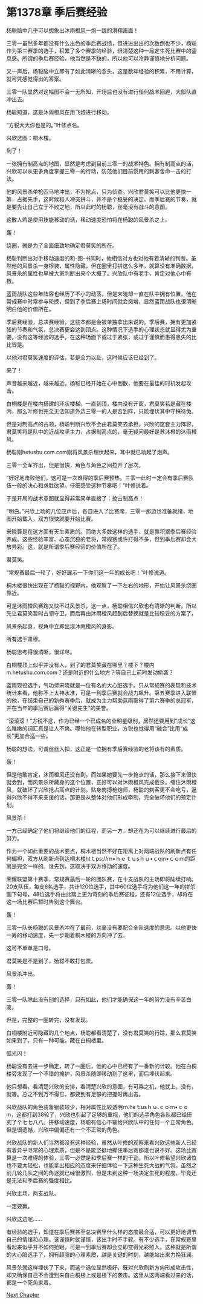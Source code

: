 # 第1378章 季后赛经验

杨聪脑中几乎可以想象出沐雨橙风一炮一跳的滑翔画面！

三零一虽然多年都没有什么出色的季后赛战绩，但进进出出的次数倒也不少，杨聪作为第三赛季的选手，积累了多个赛季的经验，很清楚这种一局定生死比赛中的窒息感。所谓的季后赛经验，他当然是不缺的，所以他可以冷静谨慎地分析问题。

又一声后，杨聪脑中立即有了如此清晰的念头，这是数年经验的积累，不用计算，就可凭感觉得出的答案。

三零一队显然对这幅图不会一无所知，开场后也没有进行任何战术回避，大部队直冲出去。

杨聪知道，这是沐雨橙风在用飞炮进行移动。

“方锐大大你也是的。”叶修点名。

兴欣选图：桐木楼。

到了！

一张拥有制高点的地图，显然是考虑到目前三零一的战术特色。拥有制高点的话，兴欣可以从更多角度掌握三零一的行动，防范他们目前惯用的刺客舍命一击的打法。

他的风景杀单枪匹马地冲出，不为抢点，只为侦查。兴欣君莫笑可以比他更快一筹，占据先手，这时候和人冲突拼斗，并不是个稳妥的决定。而季后赛的节奏，就是要先让自己立于不败之地，所以此时的杨聪，丝毫没有战斗的意图。

这散人若是使用技能移动的话，移动速度恐怕将在杨聪的风景杀之上。

轰！

绕圈，就是为了全面细致地确定君莫笑的所在。

杨聪判断出对手移动速度的和-图-书同时，他相信对方也对他有着清晰的判断。虽然他的风景杀一身银装，属性隐藏，但在圈里打拼这么多年，就算没有准确数据，风景杀的属性也早被大家判断出来个大概了。兴欣队中有老手，肯定对他心中有数。

蓝雨战队这些年阵容也经历了不小的动荡，但是宋晓却一直在队中拥有位置。他在常规赛中时常参与轮换，但到了季后赛上场时间就会突增，显然蓝雨战队也很清晰明白他的价值所在。

季后赛经验，总决赛经验，这些本都是会被单独拿出来说的。季后赛，拥有更加紧张的节奏和气氛，总决赛更会达到顶点。这种情况下选手的心理状态就显得尤为重要。没有这等经验的选手，在这种场面下或过于紧张，或过于谨慎而患得患失的比比皆是。

以他对君莫笑速度的评估，若是全力以赴，这时候应该已经到了。

来了！

声音越来越近，越来越近，杨聪已经开始在心中倒数，他要在最佳的时机发起攻击。

白桐楼是在楼内搭建的环状楼梯，一直到顶，楼内没有开窗，君莫笑若是藏在楼内，那么叶修也完全无法知道外边三零一的人是否到阵，只能埋伏其中守株待兔。

但是对制高点的占领，杨聪判断兴欣不会由君莫笑去承担。兴欣的这套主力阵容，君莫笑将是队中的近战攻坚主力，占据制高点的，毫无疑问最好是苏沐橙的沐雨橙风。

杨聪刚hetushu.com.com刚将风景杀埋伏起来，耳中就已响起了炮声。

三零一全军齐出，但是很快，角色与角色之间拉开了层次。

“好好地击败他们，这可是一次难得的季后赛预热。三零一此时一定会有季后赛队伍一般的决心和求胜欲望。仔细感受这种节奏吧！”叶修说着。

于是开局的战术意图就显得非常简单直接了：抢占制高点！

“明白。”兴欣上场的几位应声后，各自进入了比赛席，三零一那边也准备就绪，地图开始载入，双方很快就要开始比赛。

宋晓算是在这方面有天生素质的。而绝大多数这样的选手，就是靠积累季后赛经验养成。这些经验丰富、心态沉稳的老将，常规赛或许打得不多，但到季后赛却会大放异彩。这，就是所谓季后赛经验的价值所在了。

君莫笑。

“常规赛最后一轮了，好好展示一下你们这一年的成长吧！”叶修说道。

桐木楼很快出现在了杨聪的视野内，他观察了一下左右的地形，开始让风景杀绕圈靠近。

可是沐雨橙风赛跑又快不过风景杀，这一点，杨聪相信兴欣也有清晰的判断。所以先让君莫笑暂时占领守卫，而后再由沐雨橙风赶到后替换就是比较稳妥的方案了。

风景杀起身，视角中立即出现沐雨橙风的身影。

所有选手肃穆。

杨聪思考得很清晰，很详尽。

白桐楼顶上似乎并没有人，到了的君莫笑藏在哪里？楼下？楼内m.hetushu.com.com？还是附近的什么地方？等自己上前时发动偷袭？

蓝雨现役选手，气功师宋晓就是一位有名的大心脏选手。只从常规赛的表现和技术统计来看，他称不上大神水准，可是一到季后赛就会战力飙升。第五赛季进入联盟的他，在结束自己的新秀赛季后，就成为主力帮助蓝雨取得了第六赛季的总冠军，并在当年的季后赛后赢得“关键先生”的美誉。

“滚滚滚！”方锐不忿，作为已经一个已成名的全明星级别，居然还要用到“成长”这么稚嫩的词汇真是让人不爽。哪怕他在转型职业，方锐也觉得用“融合”比用“成长”更加合适一些。

杨聪的想法，可谓丝丝入扣，这正是一位拥有季后赛经验的老将该有的素质。

轰！

但是他敢肯定，沐雨橙风还没有到。而如果她要先一步抢点的话，那么接下来很快就会到，而风景杀所藏身的这个位置，正好可以对沐雨橙风完成截杀。缠住沐雨橙风，就破坏了兴欣抢占高点的计划。贴身肉搏枪炮师，杨聪的刺客更不会吃亏，逼得兴欣不得不来支援的话，那更是从整体对他们形成牵制，完全破坏他们的预定计划。

风景杀！

一方已经确定了他们将继续他们的征程，而另一方，却还在为可以继续进行最后的努力。

作为一个如此重要的战术要点，桐木楼当然不好在距离上对两端战队的刷新点有任何偏袒，双方从刷新点到达桐木楼htｔps://ｍ•ｈｅｔｕsｈｕ•ｃom•ｃｏｍ的距离是完全一样的。谁先到，这取决于双方移动的速度。

荣耀联盟第十赛季，常规赛最后一轮的团队赛，在十支战队的主场即将陆续打响。20支队伍，每支6名选手，共计120位选手，其中60位选手将为他们这一年的拼杀画下句号，48位选手将由此踏上更为苛刻的季后赛征程，还有12位选手，却将在这一场比赛后暂时告别这个舞台。

轰！

三零一队长杨聪的风景杀冲在了最前，丝毫没有要配合全队速度的意思。以他更快一筹的移动速度，先一步朝着桐木楼的方向冲了去。

这可不单单是口号。

君莫笑是不是到了，杨聪不敢打包票。

风景杀冲出。

轰！

三零一队除此没有别的选择，只有如此，他们才能确保这一年的努力没有辛苦白废。

但是，完整的一圈转完，没有发现。

白桐楼附近可隐藏的几个地点，杨聪都看清楚了，没有君莫笑的行踪，那么君莫笑如果到了，只有一种可能，藏在白桐楼里。

弧光闪！

杨聪没有去进一步确定，转了一圈后，他的心中已经有了一番新的计较。他在白桐楼旁发现了一个不错的掩护，风景杀随即移动到了这里，而后埋伏起来。

他只想看，看清楚兴欣的安排，看清楚兴欣的意图，有可乘之机，他就上，没有，就等。总之不到万不得已，都要到有足够的把握时再出击。

兴欣战队的角色装备银装较少，相对属性比较透明ｍ.heｔusｈｕ.ｃｏｍ•ｃｏm，这都打到38轮了，兴欣也引起了足够的重视，他们的选手角色各队都已经研究了个七七八八。拼移动速度，杨聪有信心不输给兴欣队中的任何一个正常角色。但是很遗憾，兴欣中偏偏还有一个不正常的角色。

兴欣战队的新人们当然都没有这种经验，虽然从叶修的观察来看兴欣这些新人已经有着异乎寻常的心理素质，但是不是能坚挺地撑住季后赛那谁也说不好。这场比赛算是一次难得的体验，三零一必然是和季后赛一样的干劲，所以叶修希望兴欣诸位也不要太轻松，也能拿出相应的态度来仔细体验一下这种生死大战的气氛。虽然之前几轮几队之间的角逐就已经很激烈，但是未到这种一场决定生死的程度，毕竟还是无法和季后赛的强度相比。

兴欣主场，两支战队。

一定要赢。

兴欣这边呢……

有经验的选手，知道在季后赛甚至总决赛里什么样的态度最合适，可以更好地调节自己的情绪和心理。该谨慎时就谨慎，该出手时不手软。有不少选手，在常规赛里看起来似乎并不如何抢眼，可是一到季后赛却会立即变得光彩照人。这种就是所谓的大心脏选手了，拥有超强的心理素质，越是关键的时刻，越能站出来力挽狂澜。

风景杀就这样埋伏了下来，而这个选位显然极好，既对兴欣刷新方向形成攻击性，却又确保自己不会遭到来自白桐楼上或是楼下的袭击。这里从这两端看过来的话，都是一个死角来着。



[Next Chapter](%E7%AC%AC1379%E7%AB%A0%20%E5%88%AB%E6%97%A0%E9%80%89%E6%8B%A9.md)